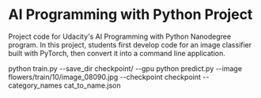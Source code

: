 # AI Programming with Python Project

Project code for Udacity's AI Programming with Python Nanodegree program. In this project, students first develop code for an image classifier built with PyTorch, then convert it into a command line application.

python train.py --save_dir checkpoint/ --gpu
python predict.py --image flowers/train/10/image_08090.jpg --checkpoint checkpoint --category_names cat_to_name.json
